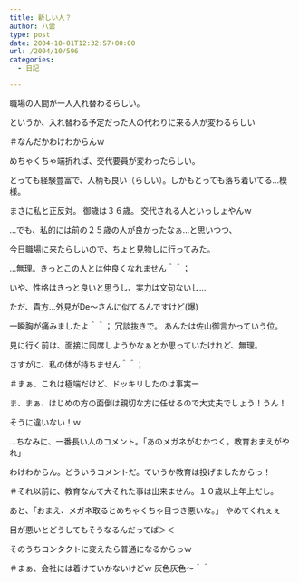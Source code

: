 ```yaml
---
title: 新しい人？
author: 八雲
type: post
date: 2004-10-01T12:32:57+00:00
url: /2004/10/596
categories:
  - 日記

---
```

職場の人間が一人入れ替わるらしい。
  
というか、入れ替わる予定だった人の代わりに来る人が変わるらしい
  
＃なんだかわけわからんｗ
  
めちゃくちゃ端折れば、交代要員が変わったらしい。
  
とっても経験豊富で、人柄も良い（らしい）。しかもとっても落ち着いてる…模様。
  
まさに私と正反対。 御歳は３６歳。 交代される人といっしょやんｗ

…でも、私的には前の２５歳の人が良かったなぁ…と思いつつ、
  
今日職場に来たらしいので、ちょと見物しに行ってみた。
  
…無理。きっとこの人とは仲良くなれません＾＾；
  
いや、性格はきっと良いと思うし、実力は文句ないし…
  
ただ、貴方…外見がDe～さんに似てるんですけど(爆)
  
一瞬胸が痛みましたよ＾＾； 冗談抜きで。 あんたは佐山御言かっていう位。
  
見に行く前は、面接に同席しようかなぁとか思っていたけれど、無理。
  
さすがに、私の体が持ちません＾＾；
  
＃まぁ、これは極端だけど、ドッキリしたのは事実ー
  
ま、まぁ、はじめの方の面倒は親切な方に任せるので大丈夫でしょう！うん！
  
そうに違いない！ｗ

…ちなみに、一番長い人のコメント。「あのメガネがむかつく。教育おまえがやれ」
  
わけわからん。どういうコメントだ。ていうか教育は投げましたからっ！
  
＃それ以前に、教育なんて大それた事は出来ません。１０歳以上年上だし。
  
あと、「おまえ、メガネ取るとめちゃくちゃ目つき悪いな。」 やめてくれぇぇ
  
目が悪いとどうしてもそうなるんだってば＞＜
  
そのうちコンタクトに変えたら普通になるからっｗ
  
＃まぁ、会社には着けていかないけどｗ 灰色灰色～＾＾